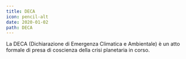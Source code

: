 ```yaml
---
title: DECA
icon: pencil-alt
date: 2020-01-02
path: DECA
---
```


La DECA (Dichiarazione di Emergenza Climatica e Ambientale) è un atto formale di presa di coscienza della crisi planetaria in corso.